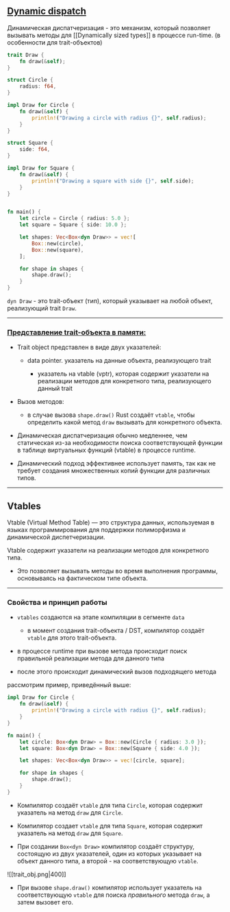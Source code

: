 ## [Dynamic dispatch](https://alschwalm.com/blog/static/2017/03/07/exploring-dynamic-dispatch-in-rust/)

Динамическая диспатчеризация - это механизм, который позволяет вызывать методы для [[Dynamically sized types]] в процессе run-time. (в особенности для trait-объектов)


``` Rust
trait Draw {
    fn draw(&self);
}

struct Circle {
    radius: f64,
}

impl Draw for Circle {
    fn draw(&self) {
        println!("Drawing a circle with radius {}", self.radius);
    }
}

struct Square {
    side: f64,
}

impl Draw for Square {
    fn draw(&self) {
        println!("Drawing a square with side {}", self.side);
    }
}


fn main() {
    let circle = Circle { radius: 5.0 };
    let square = Square { side: 10.0 };

    let shapes: Vec<Box<dyn Draw>> = vec![
        Box::new(circle),
        Box::new(square),
    ];

    for shape in shapes {
        shape.draw();
    }
}
```


`dyn Draw` - это trait-объект (тип), который указывает на любой объект, реализующий trait `Draw`.

---

### [Представление trait-объекта в памяти: ](https://alexeden.github.io/learning-rust/programming_rust/11_traits_and_generics.html#:~:text=In%20memory%2C%20a%20trait%20object,called%20a%20virtual%20table%20(vtable))


- Trait object представлен в виде двух указателей:
	- data pointer. указатель на данные объекта, реализующего trait
		
		- указатель на vtable (vptr), которая содержит указатели на реализации методов для конкретного типа, реализующего данный trait
	
- Вызов методов:
	- в случае вызова `shape.draw()` Rust создаёт `vtable`, чтобы определить какой метод `draw` вызывать для конкретного объекта.

- Динамическая диспатчеризация обычно медленнее, чем статическая из-за необходимости поиска соответствующей функции в таблице виртуальных функций (vtable) в процессе runtime.

- Динамический подход эффективнее использует память, так как не требует создания множественных копий функции для различных типов.

---

## Vtables


Vtable (Virtual Method Table) — это структура данных, используемая в языках программирования для поддержки полиморфизма и динамической диспетчеризации. 


Vtable содержит указатели на реализации методов для конкретного типа.

- Это позволяет вызывать методы во время выполнения программы, основываясь на фактическом типе объекта.

---
### Свойства и принцип работы

- `vtables` создаются на этапе компиляции в сегменте `data`
	- в момент создания trait-объекта / DST, компилятор создаёт `vtable` для этого trait-объекта.

- в процессе runtime при вызове метода происходит поиск правильной реализации метода для данного типа

- после этого происходит динамический вызов подходящего метода


рассмотрим пример, приведённый выше:

``` Rust
impl Draw for Circle {
    fn draw(&self) {
        println!("Drawing a circle with radius {}", self.radius);
    }
}

fn main() {
    let circle: Box<dyn Draw> = Box::new(Circle { radius: 3.0 });
    let square: Box<dyn Draw> = Box::new(Square { side: 4.0 });

    let shapes: Vec<Box<dyn Draw>> = vec![circle, square];

    for shape in shapes {
        shape.draw();
    }
}
```


- Компилятор создаёт `vtable` для типа `Circle`, которая содержит указатель на метод `draw` для `Circle`.

- Компилятор создает `vtable` для типа `Square`, которая содержит указатель на метод `draw` для `Square`.

- При создании `Box<dyn Draw>` компилятор создаёт структуру, состоящую из двух указателей, один из которых указывает на объект данного типа, а второй - на соответствующую `vtable`.

![[trait_obj.png|400]]

- При вызове `shape.draw()` компилятор использует указатель на соответствующую `vtable` для поиска *правильного* метода `draw`, а затем вызовет его. 